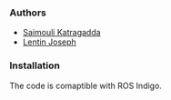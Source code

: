 
### Authors

* [Saimouli Katragadda](https://www.linkedin.com/in/saimouli-katragadda/)
* [Lentin Joseph](https://in.linkedin.com/in/lentinjoseph)


### Installation
The code is comaptible with ROS Indigo. 

